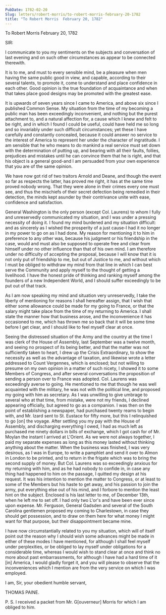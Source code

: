 ```yaml
---
PubDate: 1782-02-20
Slug: letters/robert-morris/to-robert-morris-february-20-1782
title: "To Robert Morris  February 20, 1782"
---
```


   To Robert Morris  February 20, 1782

   SIR:

   I communicate to you my sentiments on the subjects and conversation of
   last evening and on such other circumstances as appear to be connected
   therewith.

   It is to me, and must to every sensible mind, be a pleasure when men
   having the same public good in view, and capable, according to their
   several talents, to promote it, come to understand and place confidence in
   each other. Good opinion is the true foundation of acquaintance and when
   that takes place good designs may be promoted with the greatest ease.

   It is upwards of seven years since I came to America, and above six since
   I published Common Sense. My situation from the time of my becoming a
   public man has been exceedingly inconvenient, and nothing but the purest
   attachment to, and a natural affection for, a cause which I knew and felt
   to be right, and in which I found I could be useful, could have held me so
   long and so invariably under such difficult circumstances; yet these I
   have carefully and constantly concealed, because it could answer no
   service to the interest of America to represent her under the character of
   ingratitude. I am sensible that he who means to do mankind a real service
   must set down with the determination of putting up, and bearing with all
   their faults, follies, prejudices and mistakes until he can convince them
   that he is right, and that his object is a general good-and I am persuaded
   from your own experience that you are of the same opinion.

   We have now got rid of two traitors Arnold and Deane, and though the event
   so far as respects the latter, has proved me right, it has at the same
   time proved nobody wrong. That they were alone in their crimes every one
   must see, and thus the mischiefs of their secret defection being remedied
   in their detection, the minds kept asunder by their contrivance unite with
   ease, confidence and satisfaction.

   General Washington is the only person (except Col. Laurens) to whom I
   fully and unreservedly communicated my situation, and I was under a
   pressing necessity of doing it. I found my mind burdened and my situation
   difficult: and as sincerely as I wished the prosperity of a just cause-I
   had it no longer in my power to go on as I had done. My reason for
   mentioning it to him in preference to any other was, because his judgment
   or his friendship in the case, would and must also be supposed to operate
   free and clear from himself under no other influence than that of his own
   mind. I am therefore under no difficulty of accepting the proposal,
   because I will know that it is not only put of friendship to me, but out
   of Justice to me, and without which I must be obliged to withdraw my mind
   from that line in which I can best serve the Community and apply myself to
   the thought of getting a livelihood. I have the honest pride of thinking
   and ranking myself among the founders of a new Independent World, and I
   should suffer exceedingly to be put out of that track.

   As I am now speaking my mind and situation very unreservedly, I take the
   liberty of mentioning for reasons I shall hereafter assign, that I wish
   that either some allowance could be made for my going to France, or that
   the salary might take place from the time of my returning to America. I
   shall state the manner how that business arose, and the inconvenience it
   has occasioned to me, which has thrown me so back that it will be some
   time before I get clear, and I should like to feel myself clear at once.

   Seeing the distressed situation of the Army and the country at the time I
   was clerk of the House of Assembly, last September was a twelve month, and
   seeing no prospect of its being better, and that the matter was not
   sufficiently taken to heart, I drew up the Crisis Extraordinary, to show
   the necessity as well as the advantage of taxation, and likewise wrote a
   letter addressed to Count Vergennes, which is enclosed; but not willing to
   presume on my own opinion in a matter of such nicety, I showed it to some
   Members of Congress, and after several conversations the proposition of
   sending a person over to France was adopted. Col. Laurens was exceedingly
   averse to going. He mentioned to me that though he was well acquainted
   with the military, he was not with the political line, and proposed my
   going with him as secretary. As I was unwilling to give umbrage to several
   who at that time, from mistake, were not my friends, I declined appearing
   officially, but agreed to go as a companion. I was then on the point of
   establishing a newspaper, had purchased twenty reams to begin with, and
   Mr. Izard sent to St. Eustace for fifty more, but this I relinquished to
   go [on] the voyage. After settling you my pay with the House of Assembly,
   and discharging everything I owed, I had as much left as purchased me
   ninety dollars in bills of exchange, which I got cash for of Mr. Moylan
   the instant I arrived at L'Orient. As we were not always together, I paid
   my separate expenses as long as this money lasted without thinking
   anything about the matter. When the business was finished, I was very
   desirous, as I was in Europe, to write a pamphlet and send it over to
   Almon in London to be printed, and to return in the frigate which was to
   bring the second supply of money. But Col. Laurens was so exceedingly
   anxious for my returning with him, and as he had nobody to confide in, in
   case any thing had happened to him on the passage, I quitted my design at
   his request. It was his intention to mention the matter to Congress, or at
   least to some of the Members but his haste to get away, and his passion to
   join the army, put everything else out of his mind, and I forbore to
   mention the least hint on the subject. Enclosed is his last letter to me,
   of December 13th, when he left me to set off. I had only two L'or's and
   have been ever since upon expense. Mr. Ferguson, General Gadsden and
   several of the South Carolina gentlemen proposed my coming to Charlestown,
   in case they should get possession, and to draw on them here for what
   money I might want for that purpose, but their disappointment became mine.

   I have now circumstantially related to you my situation, which will of
   itself point out the reason why I should wish some advances might be made
   in either of these modes I have mentioned, for although I shall feel
   myself under perplexities, or be obliged to lay myself under obligations
   for a considerable time, whereas I would wish to stand clear at once and
   think no more about past embarrassments, for although I have had a hard
   time of it [in] America, I would gladly forget it, and you will please to
   observe that the inconveniences which I mention are from the very service
   on which I was employed.

   I am, Sir, your obedient humble servant,

   THOMAS PAINE.

   P. S. I received a packet from Mr. G[ouverneur] Morris for which I am
   obliged to him.


